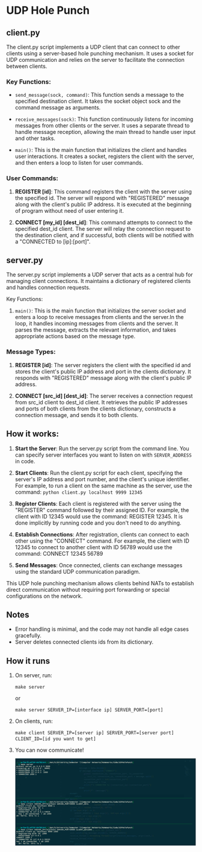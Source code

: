 # UDP Hole Punch


## client.py

The client.py script implements a UDP client that can connect to other clients using a server-based hole punching mechanism. It uses a socket for UDP communication and relies on the server to facilitate the connection between clients.

### Key Functions:

* ``send_message(sock, command)``: This function sends a message to the specified destination client. It takes the socket object sock and the command message as arguments.

* ``receive_messages(sock)``: This function continuously listens for incoming messages from other clients or the server. It uses a separate thread to handle message reception, allowing the main thread to handle user input and other tasks.

* ``main()``: This is the main function that initializes the client and handles user interactions. It creates a socket, registers the client with the server, and then enters a loop to listen for user commands.

### User Commands:

1. **REGISTER [id]**: This command registers the client with the server using the specified id. The server will respond with "REGISTERED" message along with the client's public IP address. It is executed at the beginning of program without need of user entering it.

2. **CONNECT [my_id] [dest_id]**: This command attempts to connect to the specified dest_id client. The server will relay the connection request to the destination client, and if successful, both clients will be notified with a "CONNECTED to [ip]:[port]".

## server.py

The server.py script implements a UDP server that acts as a central hub for managing client connections. It maintains a dictionary of registered clients and handles connection requests.

Key Functions:

1. ``main()``: This is the main function that initializes the server socket and enters a loop to receive messages from clients and the server.In the loop, it handles incoming messages from clients and the server. It parses the message, extracts the relevant information, and takes appropriate actions based on the message type.

### Message Types:

1. **REGISTER [id]**: The server registers the client with the specified id and stores the client's public IP address and port in the clients dictionary. It responds with "REGISTERED" message along with the client's public IP address.

2. **CONNECT [src_id] [dest_id]**: The server receives a connection request from src_id client to dest_id client. It retrieves the public IP addresses and ports of both clients from the clients dictionary, constructs a connection message, and sends it to both clients.

## How it works:

1. **Start the Server**: Run the server.py script from the command line. You can specify server interfaces you want to listen on with `SERVER_ADDRESS` in code.

2. **Start Clients**: Run the client.py script for each client, specifying the server's IP address and port number, and the client's unique identifier. For example, to run a client on the same machine as the server, use the command: ``python client.py localhost 9999 12345``

3. **Register Clients**: Each client is registered with the server using the "REGISTER" command followed by their assigned ID. For example, the client with ID 12345 would use the command: REGISTER 12345. It is done implicitly by running code and you don't need to do anything.

4. **Establish Connections**: After registration, clients can connect to each other using the "CONNECT" command. For example, the client with ID 12345 to connect to another client with ID 56789 would use the command: CONNECT 12345 56789

5. **Send Messages**: Once connected, clients can exchange messages using the standard UDP communication paradigm.

This UDP hole punching mechanism allows clients behind NATs to establish direct communication without requiring port forwarding or special configurations on the network.

## Notes
* Error handling is minimal, and the code may not handle all edge cases gracefully.
* Server deletes connected clients ids from its dictionary.

## How it runs
1. On server, run: 
   ```
   make server
   ``` 
   or 
   ```
   make server SERVER_IP=[interface ip] SERVER_PORT=[port]
   ```
2. On clients, run:
   ```
   make client SERVER_IP=[server ip] SERVER_PORT=[server port] CLIENT_ID=[id you want to get]
   ```
3. You can now communicate!
   
    ![Alt text](image-1.png)
